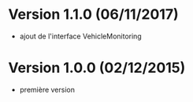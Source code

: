 # Version 1.1.0 (06/11/2017) 
* ajout de l'interface VehicleMonitoring

# Version 1.0.0 (02/12/2015) 
* première version

